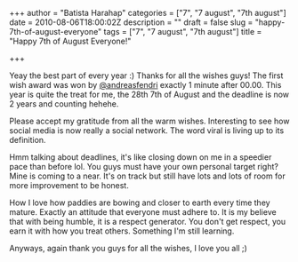 +++
author = "Batista Harahap"
categories = ["7", "7 august", "7th august"]
date = 2010-08-06T18:00:02Z
description = ""
draft = false
slug = "happy-7th-of-august-everyone"
tags = ["7", "7 august", "7th august"]
title = "Happy 7th of August Everyone!"

+++


Yeay the best part of every year :) Thanks for all the wishes guys! The first wish award was won by <a href="http://twitter.com/andreasfendri" target="_blank">@andreasfendri</a> exactly 1 minute after 00.00. This year is quite the treat for me, the 28th 7th of August and the deadline is now 2 years and counting hehehe.

Please accept my gratitude from all the warm wishes. Interesting to see how social media is now really a social network. The word viral is living up to its definition.

Hmm talking about deadlines, it's like closing down on me in a speedier pace than before lol. You guys must have your own personal target right? Mine is coming to a near. It's on track but still have lots and lots of room for more improvement to be honest.

How I love how paddies are bowing and closer to earth every time they mature. Exactly an attitude that everyone must adhere to. It is my believe that with being humble, it is a respect generator. You don't get respect, you earn it with how you treat others. Something I'm still learning.

Anyways, again thank you guys for all the wishes, I love you all ;)